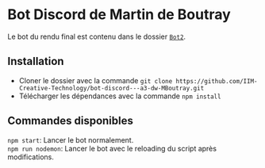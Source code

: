 # Bot Discord de Martin de Boutray

Le bot du rendu final est contenu dans le dossier [`Bot2`](https://github.com/IIM-Creative-Technology/bot-discord---a3-dw-MBoutray/tree/main/Bot2).

## Installation

-   Cloner le dossier avec la commande `git clone https://github.com/IIM-Creative-Technology/bot-discord---a3-dw-MBoutray.git`
-   Télécharger les dépendances avec la commande `npm install`

## Commandes disponibles

`npm start`: Lancer le bot normalement.  
`npm run nodemon`: Lancer le bot avec le reloading du script après modifications.
